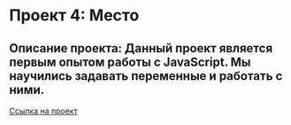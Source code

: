 # Проект 4: Место

## **Описание проекта:**  Данный проект является первым опытом работы с JavaScript. Мы научились задавать переменные и работать с ними.
[Ссылка на проект](https://elizavetakochneva.github.io/russian-travel/)
